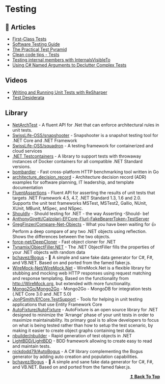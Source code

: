 
# Testing

## 📝 Articles
- [First-Class Tests](https://blog.cleancoder.com/uncle-bob/2017/05/05/TestDefinitions.html) 
- [Software Testing Guide](https://martinfowler.com/testing/) 
- [The Practical Test Pyramid](https://martinfowler.com/articles/practical-test-pyramid.html) 
- [Clean code tips - Tests](https://www.code4it.dev/blog/clean-code-tests)
- [Testing internal members with InternalsVisibleTo](https://www.code4it.dev/blog/testing-internals-with-internalsvisibleto)
- [Using C# Named Arguments to Declutter Complex Tests](https://exceptionnotfound.net/using-csharp-named-arguments-to-declutter-complex-tests/)

## Videos
- [Writing and Running Unit Tests with ReSharper](https://www.jetbrains.com/dotnet/guide/tutorials/resharper-essentials/unit-testing/)
- [Test Desiderata](https://www.youtube.com/playlist?list=PLlmVY7qtgT_lkbrk9iZNizp978mVzpBKl)

## Library

- [NetArchTest](https://github.com/BenMorris/NetArchTest) - A fluent API for .Net that can enforce architectural rules in unit tests.
- [SwissLife-OSS/snapshooter](https://github.com/SwissLife-OSS/snapshooter) - Snapshooter is a snapshot testing tool for .NET Core and .NET Framework
- [SwissLife-OSS/squadron](https://github.com/SwissLife-OSS/squadron) - A testing framework for containerized and cloud services
- [.NET Testcontainers](https://github.com/HofmeisterAn/dotnet-testcontainers) - A library to support tests with throwaway instances of Docker containers for all compatible .NET Standard versions.
- [bombardier](https://github.com/codesenberg/bombardier) - Fast cross-platform HTTP benchmarking tool written in Go
- [architecture_decision_record](https://github.com/joelparkerhenderson/architecture_decision_record) - Architecture decision record (ADR) examples for software planning, IT leadership, and template documentation
- [FluentAssertions](https://github.com/fluentassertions/fluentassertions) - Fluent API for asserting the results of unit tests that targets .NET Framework 4.5, 4.7, .NET Standard 1.3, 1.6 and 2.0. Supports the unit test frameworks MSTest, MSTest2, Gallio, NUnit, XUnit, MBunit, MSpec, and NSpec.
- [Shouldly](https://github.com/shouldly/shouldly) - Should testing for .NET - the way Asserting -Should- be!
- [AnthonyGiretti/Calzolari-EFCore-Flurl-FakeBearerToken-TestServer](https://github.com/AnthonyGiretti/Calzolari-EFCore-Flurl-FakeBearerToken-TestServer)
- [GregFinzer/Compare-Net-Objects](https://github.com/GregFinzer/Compare-Net-Objects) - What you have been waiting for 👍 Perform a deep compare of any two .NET objects using reflection. Shows the differences between the two objects.
- [force-net/DeepCloner](https://github.com/force-net/DeepCloner) - Fast object cloner for .NET
- [Tynamix/ObjectFiller.NET](https://github.com/Tynamix/ObjectFiller.NET/) - The .NET ObjectFiller fills the properties of your .NET objects with random data
- [bchavez/Bogus](https://github.com/bchavez/Bogus) - 📇 A simple and sane fake data generator for C#, F#, and VB.NET. Based on and ported from the famed faker.js.
- [WireMock-Net/WireMock.Net](https://github.com/WireMock-Net/WireMock.Net) - WireMock.Net is a flexible library for stubbing and mocking web HTTP responses using request matching and response templating. Based on the functionality from http://WireMock.org, but extended with more functionality.
- [Mongo2Go/Mongo2Go](https://github.com/Mongo2Go/Mongo2Go) - Mongo2Go - MongoDB for integration tests (.NET Core 3.0 and .NET 5.0)
- [JonPSmith/EfCore.TestSupport](https://github.com/JonPSmith/EfCore.TestSupport) - Tools for helping in unit testing applications that use Entity Framework Core
- [AutoFixture/AutoFixture](https://github.com/AutoFixture/AutoFixture) - AutoFixture is an open source library for .NET designed to minimize the 'Arrange' phase of your unit tests in order to maximize maintainability. Its primary goal is to allow developers to focus on what is being tested rather than how to setup the test scenario, by making it easier to create object graphs containing test data.
- [nbuilder/nbuilder](https://github.com/nbuilder/nbuilder) - Rapid generation of test objects in .NET
- [LightBDD/LightBDD](https://github.com/LightBDD/LightBDD) - BDD framework allowing to create easy to read and maintain tests.
- [nickdodd79/AutoBogus](https://github.com/nickdodd79/AutoBogus) - A C# library complementing the Bogus generator by adding auto creation and population capabilities.
- [bchavez/Bogus](https://github.com/bchavez/Bogus) - 📇 A simple and sane fake data generator for C#, F#, and VB.NET. Based on and ported from the famed faker.js.
<div align="right">
  <b><a href="#contents">↥ Back To Top</a></b>
</div>
